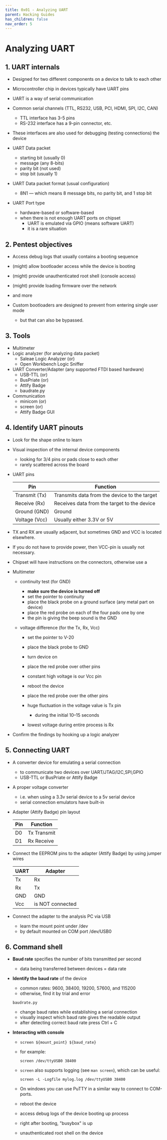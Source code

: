 ```yaml
---
title: 0x01 - Analyzing UART
parent: Hacking Guides
has_children: false
nav_order: 5
---
```


# Analyzing UART

## 1. UART internals

* Designed for two different components on a device to talk to each other 
* Microcontroller chip in devices typically have UART pins
* UART is a way of serial communication 
* Common serial channels (TTL, RS232, USB, PCI, HDMI, SPI, I2C, CAN)
  * TTL interface has 3-5 pins
  * RS-232 interface has a 9-pin connector, etc.
* These interfaces are also used for debugging (testing connections) the device

* UART Data packet
  * starting bit (usually 0)
  * message (any 8-bits)
  * parity bit (not used)
  * stop bit (usually 1)

* UART Data packet format (usual configuration)
  * 8N1 — which means 8 message bits, no parity bit, and 1 stop bit 

* UART Port type 
  * hardware-based or software-based
  * when there is not enough UART ports on chipset
    * UART is emulated via GPIO (means software UART)
    * it is a rare situation
      
## 2. Pentest objectives
* Access debug logs that usually contains a booting sequence
* (might) allow bootloader access while the device is booting
* (might) provide unauthenticated root shell (console access)
* (might) provide loading firmware over the network
* and more

* Custom bootloaders are designed to prevent from entering single user mode
  * but that can also be bypassed.
    
## 3. Tools
* Multimeter
* Logic analyzer (for analyzing data packet)
  * Saleae Logic Analyzer (or)
  * Open Workbench Logic Sniffer
* UART Converter/Adapter (any supported FTDI based hardware)
  * USB-TTL (or)
  * BusPriate (or)
  * Attify Badge
  * baudrate.py
* Communication
  * minicom (or)
  * screen (or)
  * Attify Badge GUI
    
## 4. Identify UART pinouts
* Look for the shape online to learn
* Visual inspection of the internal device components
  * looking for 3/4 pins or pads close to each other
  * rarely scattered across the board
* UART pins

  Pin | Function
  -----|--------
  Transmit (Tx) | Transmits data from the device to the target
  Receive  (Rx) | Receives data from the target to the device
  Ground  (GND) | Ground
  Voltage (Vcc) | Usually either 3.3V or 5V

* TX and RX are usually adjacent, but sometimes GND and VCC is located elsewhere.
* If you do not have to provide power, then VCC-pin is usually not necessary.

* Chipset will have instructions on the connectors, otherwise use a
* Multimeter
  * continuity test (for GND)
    * **make sure the device is turned off**
    * set the pointer to continuity
    * place the black probe on a ground surface (any metal part on device)
    * place the red probe on each of the four pads one by one
    * the pin is giving the beep sound is the GND

  * voltage difference (for the Tx, Rx, Vcc)
    * set the pointer to V-20
    * place the black probe to GND
    * turn device on
    * place the red probe over other pins
    * constant high voltage is our Vcc pin

    * reboot the device
    * place the red probe over the other pins
    * huge fluctuation in the voltage value is Tx pin
      * during the initial 10–15 seconds 
    * lowest voltage during entire process is Rx

* Confirm the findings by hooking up a logic analyzer
  
## 5. Connecting UART
* A converter device for emulating a serial connection 
  * to communicate two devices over UART/JTAG/I2C,SPI,GPIO
  * USB-TTL or BusPriate or Attify Badge
* A proper voltage converter 
  * i.e. when using a 3.3v serial device to a 5v serial device
  * serial connection emulators have built-in

* Adapter (Attify Badge) pin layout
  
  Pin|Function
  ---|---
  D0 | Tx Transmit
  D1 | Rx Receive

* Connect the EEPROM pins to the adapter (Attify Badge) by using jumper wires

  UART | Adapter
  -----|--------
  Tx | Rx
  Rx | Tx
  GND | GND
  Vcc | is NOT connected

* Connect the adapter to the analysis PC via USB
  * learn the mount point under /dev
  * by default mounted on COM port /dev/USB0
  
## 6. Command shell
* **Baud rate** specifies the number of bits transmitted per second
  * data being transferred between devices = data rate

* **Identify the baud rate** of the device
  * common rates: 9600, 38400, 19200, 57600, and 115200
  * otherwise, find it by trial and error
  
  `baudrate.py`
    * change baud rates while establishing a serial connection
    * visually inspect which baud rate gives the readable output
    * after detecting correct baud rate press Ctrl + C

* **Interacting with console**
  * `screen ${mount_point} ${baud_rate}`
  * for example:
  
    `screen /dev/ttyUSB0 38400`

  * `screen` also supports logging (see `man screen`), which can be useful:

    `screen -L -Logfile mylog.log /dev/ttyUSB0 38400`
  
  * On windows you can use PuTTY in a similar way to connect to COM-ports.
  * reboot the device
  * access debug logs of the device booting up process
  * right after booting, "busybox" is up
  * unauthenticated root shell on the device


